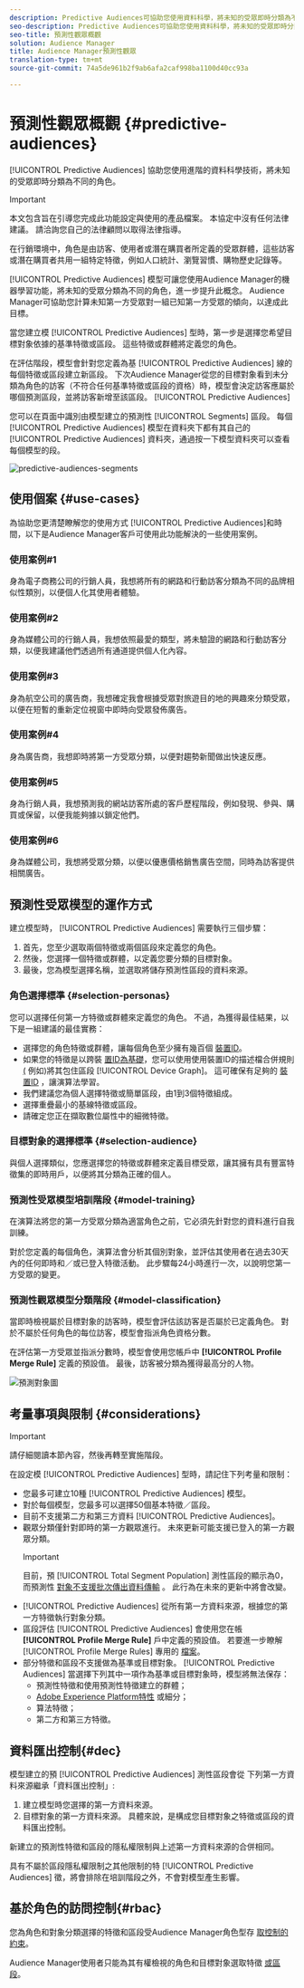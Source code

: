 ```yaml
---
description: Predictive Audiences可協助您使用資料科學，將未知的受眾即時分類為不同的角色。
seo-description: Predictive Audiences可協助您使用資料科學，將未知的受眾即時分類為不同的角色。
seo-title: 預測性觀眾概觀
solution: Audience Manager
title: Audience Manager預測性觀眾
translation-type: tm+mt
source-git-commit: 74a5de961b2f9ab6afa2caf998ba1100d40cc93a

---
```



# 預測性觀眾概觀 {#predictive-audiences}

[!UICONTROL Predictive Audiences] 協助您使用進階的資料科學技術，將未知的受眾即時分類為不同的角色。

>[!IMPORTANT]
>本文包含旨在引導您完成此功能設定與使用的產品檔案。 本協定中沒有任何法律建議。 請洽詢您自己的法律顧問以取得法律指導。

在行銷環境中，角色是由訪客、使用者或潛在購買者所定義的受眾群體，這些訪客或潛在購買者共用一組特定特徵，例如人口統計、瀏覽習慣、購物歷史記錄等。

[!UICONTROL Predictive Audiences] 模型可讓您使用Audience Manager的機器學習功能，將未知的受眾分類為不同的角色，進一步提升此概念。 Audience Manager可協助您計算未知第一方受眾對一組已知第一方受眾的傾向，以達成此目標。

當您建立模 [!UICONTROL Predictive Audiences] 型時，第一步是選擇您希望目標對象依據的基準特徵或區段。 這些特徵或群體將定義您的角色。

在評估階段，模型會針對您定義為基 [!UICONTROL Predictive Audiences] 線的每個特徵或區段建立新區段。 下次Audience Manager從您的目標對象看到未分類為角色的訪客（不符合任何基準特徵或區段的資格）時，模型會決定訪客應屬於哪個預測區段，並將訪客新增至該區段。 [!UICONTROL Predictive Audiences]

您可以在頁面中識別由模型建立的預測性 [!UICONTROL Segments] 區段。 每個 [!UICONTROL Predictive Audiences] 模型在資料夾下都有其自己的 [!UICONTROL Predictive Audiences] 資料夾，通過按一下模型資料夾可以查看每個模型的段。

![predictive-audiences-segments](assets/predictive-audiences-segments.png)

## 使用個案 {#use-cases}

為協助您更清楚瞭解您的使用方式 [!UICONTROL Predictive Audiences]和時間，以下是Audience Manager客戶可使用此功能解決的一些使用案例。

### 使用案例#1

身為電子商務公司的行銷人員，我想將所有的網路和行動訪客分類為不同的品牌相似性類別，以便個人化其使用者體驗。

### 使用案例#2

身為媒體公司的行銷人員，我想依照最愛的類型，將未驗證的網路和行動訪客分類，以便我建議他們透過所有通道提供個人化內容。

### 使用案例#3

身為航空公司的廣告商，我想確定我會根據受眾對旅遊目的地的興趣來分類受眾，以便在短暫的重新定位視窗中即時向受眾發佈廣告。

### 使用案例#4

身為廣告商，我想即時將第一方受眾分類，以便對趨勢新聞做出快速反應。

### 使用案例#5

身為行銷人員，我想預測我的網站訪客所處的客戶歷程階段，例如發現、參與、購買或保留，以便我能夠據以鎖定他們。

### 使用案例#6

身為媒體公司，我想將受眾分類，以便以優惠價格銷售廣告空間，同時為訪客提供相關廣告。

## 預測性受眾模型的運作方式

建立模型時， [!UICONTROL Predictive Audiences] 需要執行三個步驟：

1. 首先，您至少選取兩個特徵或兩個區段來定義您的角色。
1. 然後，您選擇一個特徵或群體，以定義您要分類的目標對象。
1. 最後，您為模型選擇名稱，並選取將儲存預測性區段的資料來源。

### 角色選擇標準 {#selection-personas}

您可以選擇任何第一方特徵或群體來定義您的角色。 不過，為獲得最佳結果，以下是一組建議的最佳實務：

* 選擇您的角色特徵或群體，讓每個角色至少擁有幾百個 [裝置ID](../../reference/ids-in-aam.md)。
* 如果您的特徵是以跨裝 [置ID為基礎](../../reference/ids-in-aam.md)，您可以使用使用裝置ID的描述檔合併規則 [(](../profile-merge-rules/merge-rules-overview.md) 例如)將其包住區段 [](../../reference/ids-in-aam.md)[!UICONTROL Device Graph]。 這可確保有足夠的 [裝置ID](../../reference/ids-in-aam.md) ，讓演算法學習。
* 我們建議您為個人選擇特徵或簡單區段，由1到3個特徵組成。
* 選擇重疊最小的基線特徵或區段。
* 請確定您正在擷取數位屬性中的細微特徵。

### 目標對象的選擇標準 {#selection-audience}

與個人選擇類似，您應選擇您的特徵或群體來定義目標受眾，讓其擁有具有豐富特徵集的即時用戶，以便將其分類為正確的個人。

### 預測性受眾模型培訓階段 {#model-training}

在演算法將您的第一方受眾分類為適當角色之前，它必須先針對您的資料進行自我訓練。

對於您定義的每個角色，演算法會分析其個別對象，並評估其使用者在過去30天內的任何即時和／或已登入特徵活動。
此步驟每24小時進行一次，以說明您第一方受眾的變更。

### 預測性觀眾模型分類階段 {#model-classification}

當即時檢視屬於目標對象的訪客時，模型會評估該訪客是否屬於已定義角色。 對於不屬於任何角色的每位訪客，模型會指派角色資格分數。

在評估第一方受眾並指派分數時，模型會使用您帳戶中 **[!UICONTROL Profile Merge Rule]** 定義的預設值。 最後，訪客被分類為獲得最高分的人物。

![預測對象圖](assets/predictive-audiences-graph.png)

## 考量事項與限制 {#considerations}

>[!IMPORTANT]
> 請仔細閱讀本節內容，然後再轉至實施階段。

在設定模 [!UICONTROL Predictive Audiences] 型時，請記住下列考量和限制：

* 您最多可建立10種 [!UICONTROL Predictive Audiences] 模型。
* 對於每個模型，您最多可以選擇50個基本特徵／區段。
* 目前不支援第二方和第三方資料 [!UICONTROL Predictive Audiences]。
* 觀眾分類僅針對即時的第一方觀眾進行。 未來更新可能支援已登入的第一方觀眾分類。
   >[!IMPORTANT]
   > 目前，預 [!UICONTROL Total Segment Population] 測性區段的顯示為0，而預測性 [對象不支援批次傳出資料傳輸](../../integration/receiving-audience-data/batch-outbound-transfers/batch-outbound-overview.md) 。 此行為在未來的更新中將會改變。
* [!UICONTROL Predictive Audiences] 從所有第一方資料來源，根據您的第一方特徵執行對象分類。
* 區段評估 [!UICONTROL Predictive Audiences] 會使用您在帳 **[!UICONTROL Profile Merge Rule]** 戶中定義的預設值。 若要進一步瞭解 [!UICONTROL Profile Merge Rules] 專用的 [檔案](https://docs.adobe.com/content/help/en/audience-manager/user-guide/features/profile-merge-rules/merge-rules-overview.html)。
* 部分特徵和區段不支援做為基準或目標對象。 [!UICONTROL Predictive Audiences] 當選擇下列其中一項作為基準或目標對象時，模型將無法保存：
   * 預測性特徵和使用預測性特徵建立的群體；
   * [Adobe Experience Platform特性](../integration/../../integration/integration-aep/aam-aep-audience-sharing.md) 或細分；
   * 算法特徵；
   * 第二方和第三方特徵。

## 資料匯出控制{#dec}

模型建立的預 [!UICONTROL Predictive Audiences] 測性區段會從 [](https://docs.adobe.com/content/help/en/audience-manager/user-guide/features/data-export-controls.html) 下列第一方資料來源繼承「資料匯出控制」:

1. 建立模型時您選擇的第一方資料來源。
1. 目標對象的第一方資料來源。 具體來說，是構成您目標對象之特徵或區段的資料匯出控制。

新建立的預測性特徵和區段的隱私權限制與上述第一方資料來源的合併相同。

具有不屬於區段隱私權限制之其他限制的特 [!UICONTROL Predictive Audiences] 徵，將會排除在培訓階段之外，不會對模型產生影響。

## 基於角色的訪問控制{#rbac}

您為角色和對象分類選擇的特徵和區段受Audience Manager角色型存 [取控制的約束](https://docs.adobe.com/content/help/en/audience-manager/user-guide/features/administration/administration-overview.html)。

Audience Manager使用者只能為其有權檢視的角色和目標對象選取特徵 [或區段](https://docs.adobe.com/content/help/en/audience-manager/user-guide/features/administration/administration-overview.html#wild-card-permissions)。
